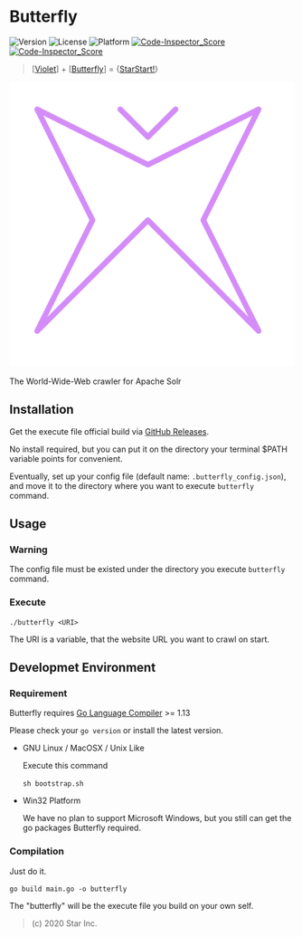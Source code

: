 # Butterfly

![Version](https://img.shields.io/badge/v1-OpenSource-3300AA.svg) ![License](https://img.shields.io/badge/license-MPL--2.0-FF6600.svg) ![Platform](https://img.shields.io/badge/base_on-StarStart!-11BAFF.svg) [![Code-Inspector_Score](https://www.code-inspector.com/project/4429/score/svg) ![Code-Inspector_Score](https://www.code-inspector.com/project/4429/status/svg)](https://frontend.code-inspector.com/public/project/4429/butterfly/dashboard)

> [[Violet](https://github.com/star-inc/violet)] + [[Butterfly](https://github.com/star-inc/butterfly)] = {[StarStart!](https://start.starinc.xyz)}

![logo](logo.svg)

The World-Wide-Web crawler for Apache Solr

## Installation

Get the execute file official build via [GitHub Releases](https://github.com/star-inc/butterfly/releases).

No install required,
but you can put it on the directory your terminal $PATH variable points for convenient.

Eventually,
set up your config file (default name: `.butterfly_config.json`),
and move it to the directory where you want to execute `butterfly` command.

## Usage

### Warning

The config file must be existed under the directory you execute `butterfly` command.

### Execute

    ./butterfly <URI>

The URI is a variable,
that the website URL you want to crawl on start.

## Developmet Environment

### Requirement

Butterfly requires [Go Language Compiler](https://golang.org/dl) >= 1.13

Please check your `go version` or install the latest version.

- GNU Linux / MacOSX / Unix Like

    Execute this command

    `sh bootstrap.sh`

- Win32 Platform

    We have no plan to support Microsoft Windows,
    but you still can get the go packages Butterfly required.

### Compilation

Just do it.

    go build main.go -o butterfly

The "butterfly" will be the execute file you build on your own self.

> (c) 2020 Star Inc.
